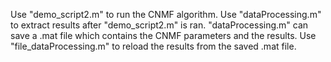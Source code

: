 Use "demo_script2.m" to run the CNMF algorithm.
Use "dataProcessing.m" to extract results after "demo_script2.m" is ran. 
"dataProcessing.m" can save a .mat file which contains the CNMF parameters and the results.
Use "file_dataProcessing.m" to reload the results from the saved .mat file.
